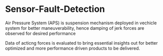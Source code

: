 # Sensor-Fault-Detection
Air Pressure System (APS) is suspension mechanism deployed in vechicle system for better maneuverability, 
hence damping of jerk forces are observed for desired performance

Data of acticng forces is evaluated to bring essential insights out for better optimized and more performance driven products to be delivered.
